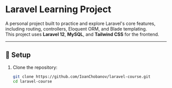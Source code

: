 # Laravel Learning Project

A personal project built to practice and explore Laravel's core features, including routing, controllers, Eloquent ORM, and Blade templating.  
This project uses **Laravel 12**, **MySQL**, and **Tailwind CSS** for the frontend.

---

## 🚀 Setup

1. Clone the repository:
    ```bash
    git clone https://github.com/IoanChobanov/laravel-course.git
    cd laravel-course
    ```
